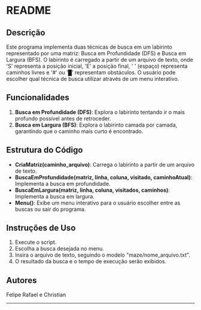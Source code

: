 # README

## Descrição

Este programa implementa duas técnicas de busca em um labirinto representado por uma matriz: Busca em Profundidade (DFS) e Busca em Largura (BFS). O labirinto é carregado a partir de um arquivo de texto, onde 'S' representa a posição inicial, 'E' a posição final, ' ' (espaço) representa caminhos livres e '#' ou '█' representam obstáculos. O usuário pode escolher qual técnica de busca utilizar através de um menu interativo.

## Funcionalidades

1. **Busca em Profundidade (DFS)**: Explora o labirinto tentando ir o mais profundo possível antes de retroceder.
2. **Busca em Largura (BFS)**: Explora o labirinto camada por camada, garantindo que o caminho mais curto é encontrado.

## Estrutura do Código

- **CriaMatriz(caminho_arquivo)**: Carrega o labirinto a partir de um arquivo de texto.
- **BuscaEmProfundidade(matriz, linha, coluna, visitado, caminhoAtual)**: Implementa a busca em profundidade.
- **BuscaEmLargura(matriz, linha, coluna, visitados, caminhos)**: Implementa a busca em largura.
- **Menu()**: Exibe um menu interativo para o usuário escolher entre as buscas ou sair do programa.

## Instruções de Uso

1. Execute o script.
2. Escolha a busca desejada no menu.
3. Insira o arquivo de texto, seguindo o modelo "maze/nome_arquivo.txt".
4. O resultado da busca e o tempo de execução serão exibidos.

## Autores

Felipe Rafael e Christian 

---
